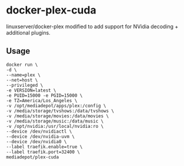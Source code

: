 # docker-plex-cuda
linuxserver/docker-plex modified to add support for NVidia decoding + additional plugins. 

## Usage

```
docker run \
-d \
--name=plex \
--net=host \
--privileged \
-e VERSION=latest \
-e PUID=15000 -e PGID=15000 \
-e TZ=America/Los_Angeles \
-v /opt/mediadepot/apps/plex:/config \
-v /media/storage/tvshows:/data/tvshows \
-v /media/storage/movies:/data/movies \
-v /media/storage/music:/data/music \
-v /opt/nvidia:/usr/local/nvidia:ro \
--device /dev/nvidiactl \
--device /dev/nvidia-uvm \
--device /dev/nvidia0 \
--label traefik.enable=true \
--label traefik.port=32400 \
mediadepot/plex-cuda
```